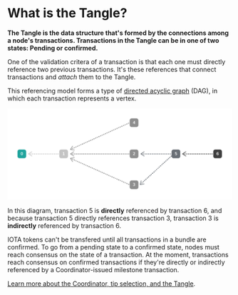 # What is the Tangle?

**The Tangle is the data structure that's formed by the connections among a node's transactions. Transactions in the Tangle can be in one of two states: Pending or confirmed.**

One of the validation critera of a transaction is that each one must directly reference two previous transactions. It's these references that connect transactions and _attach_ them to the Tangle.

This referencing model forms a type of [directed acyclic graph](https://en.wikipedia.org/wiki/Directed_acyclic_graph) (DAG), in which each transaction represents a vertex.

![A directed acyclic graph](../dag.png)

In this diagram, transaction 5 is **directly** referenced by transaction 6, and because transaction 5 directly references transaction 3, transaction 3 is **indirectly** referenced by transaction 6.

IOTA tokens can't be transfered until all transactions in a bundle are confirmed. To go from a pending state to a confirmed state, nodes must reach consensus on the state of a transaction. At the moment, transactions reach consensus on confirmed transactions if they're directly or indirectly referenced by a Coordinator-issued milestone transaction.

[Learn more about the Coordinator, tip selection, and the Tangle](root://the-tangle/0.1/introduction/overview.md).

